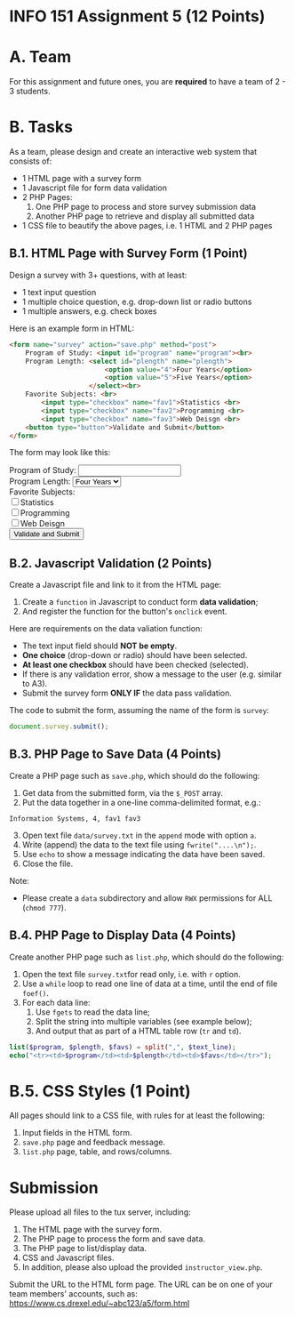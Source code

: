 # INFO 151 Assignment 5 (12 Points)

# A. Team

For this assignment and future ones, you are **required** to have a team of 2 - 3 students. 

# B. Tasks

As a team, please design and create an interactive web system that consists of: 

* 1 HTML page with a survey form
* 1 Javascript file for form data validation
* 2 PHP Pages: 
  1. One PHP page to process and store survey submission data
  2. Another PHP page to retrieve and display all submitted data
* 1 CSS file to beautify the above pages, i.e. 1 HTML and 2 PHP pages

## B.1. HTML Page with Survey Form (1 Point)

Design a survey with 3+ questions, with at least: 

+ 1 text input question
+ 1 multiple choice question, e.g. drop-down list or radio buttons
+ 1 multiple answers, e.g. check boxes

Here is an example form in HTML: 

```html
<form name="survey" action="save.php" method="post">
    Program of Study: <input id="program" name="program"><br>
    Program Length: <select id="plength" name="plength">
                        <option value="4">Four Years</option>
                        <option value="5">Five Years</option>
                    </select><br>
    Favorite Subjects: <br>
        <input type="checkbox" name="fav1">Statistics <br>
        <input type="checkbox" name="fav2">Programming <br>
        <input type="checkbox" name="fav3">Web Deisgn <br>
    <button type="button">Validate and Submit</button>
</form>
```

The form may look like this: 

<form name="survey" action="save.php" method="post">
    Program of Study: <input id="program" name="program"><br>
    Program Length: <select id="plength" name="plength">
                        <option value="4">Four Years</option>
                        <option value="5">Five Years</option>
                    </select><br>
    Favorite Subjects: <br>
        <input type="checkbox" name="fav1">Statistics <br>
        <input type="checkbox" name="fav2">Programming <br>
        <input type="checkbox" name="fav3">Web Deisgn <br>
    <button type="button">Validate and Submit</button>
</form>

## B.2. Javascript Validation (2 Points)

Create a Javascript file and link to it from the HTML page: 

1. Create a `function` in Javascript to conduct form **data validation**; 
2. And register the function for the button's `onclick` event. 

Here are requirements on the data valiation function: 

+ The text input field should **NOT be empty**. 
+ **One choice** (drop-down or radio) should have been selected. 
+ **At least one checkbox** should have been checked (selected).
+ If there is any validation error, show a message to the user (e.g. similar to A3).  
+ Submit the survey form **ONLY IF** the data pass validation. 

The code to submit the form, assuming the name of the form is `survey`: 

```javascript
document.survey.submit(); 
```

## B.3. PHP Page to Save Data (4 Points)

Create a PHP page such as `save.php`, which should do the following: 

1. Get data from the submitted form, via the `$_POST` array. 
2. Put the data together in a one-line comma-delimited format, e.g.: 

```csv
Information Systems, 4, fav1 fav3
```

3. Open text file `data/survey.txt` in the `append` mode with option `a`. 
4. Write (append) the data to the text file using `fwrite("....\n");`. 
5. Use `echo` to show a message indicating the data have been saved. 
6. Close the file. 

Note: 
* Please create a `data` subdirectory and allow `RWX` permissions for ALL (`chmod 777`). 

## B.4. PHP Page to Display Data (4 Points)

Create another PHP page such as `list.php`, which should do the following: 

1. Open the text file `survey.txt`for read only, i.e. with `r` option. 
2. Use a `while` loop to read one line of data at a time, until the end of file `foef()`. 
3. For each data line: 
   1. Use `fgets` to read the data line; 
   2. Split the string into multiple variables (see example below); 
   3. And output that as part of a HTML table row (`tr` and `td`). 

```php
list($program, $plength, $favs) = split(",", $text_line); 
echo("<tr><td>$program</td><td>$plength</td><td>$favs</td></tr>"); 
```

# B.5. CSS Styles (1 Point)

All pages should link to a CSS file, with rules for at least the following: 

1. Input fields in the HTML form. 
2. `save.php` page and feedback message. 
3. `list.php` page, table, and rows/columns. 


# Submission

Please upload all files to the tux server, including: 
1. The HTML page with the survey form. 
2. The PHP page to process the form and save data. 
3. The PHP page to list/display data. 
4. CSS and Javascript files. 
5. In addition, please also upload the provided `instructor_view.php`. 

Submit the URL to the HTML form page. 
The URL can be on one of your team members' accounts, such as: 
https://www.cs.drexel.edu/~abc123/a5/form.html

